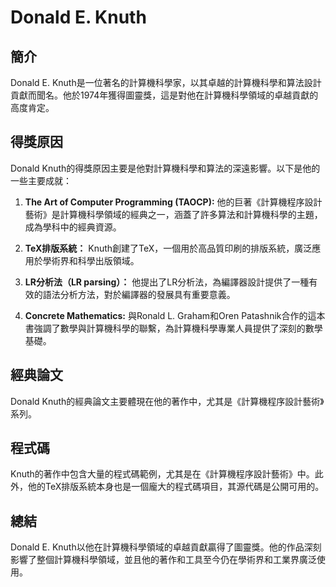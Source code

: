 # Donald E. Knuth

## 簡介
Donald E. Knuth是一位著名的計算機科學家，以其卓越的計算機科學和算法設計貢獻而聞名。他於1974年獲得圖靈獎，這是對他在計算機科學領域的卓越貢獻的高度肯定。

## 得獎原因
Donald Knuth的得獎原因主要是他對計算機科學和算法的深遠影響。以下是他的一些主要成就：

1. **The Art of Computer Programming (TAOCP):** 他的巨著《計算機程序設計藝術》是計算機科學領域的經典之一，涵蓋了許多算法和計算機科學的主題，成為學科中的經典資源。

2. **TeX排版系統：** Knuth創建了TeX，一個用於高品質印刷的排版系統，廣泛應用於學術界和科學出版領域。

3. **LR分析法（LR parsing）：** 他提出了LR分析法，為編譯器設計提供了一種有效的語法分析方法，對於編譯器的發展具有重要意義。

4. **Concrete Mathematics:** 與Ronald L. Graham和Oren Patashnik合作的這本書強調了數學與計算機科學的聯繫，為計算機科學專業人員提供了深刻的數學基礎。

## 經典論文
Donald Knuth的經典論文主要體現在他的著作中，尤其是《計算機程序設計藝術》系列。

## 程式碼
Knuth的著作中包含大量的程式碼範例，尤其是在《計算機程序設計藝術》中。此外，他的TeX排版系統本身也是一個龐大的程式碼項目，其源代碼是公開可用的。

## 總結
Donald E. Knuth以他在計算機科學領域的卓越貢獻贏得了圖靈獎。他的作品深刻影響了整個計算機科學領域，並且他的著作和工具至今仍在學術界和工業界廣泛使用。
